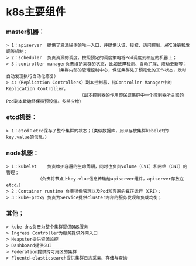 # k8s主要组件
### master机器：
	> 1：apiserver  提供了资源操作的唯一入口，并提供认证、授权、访问控制、API注册和发现等机制； 
	> 2：scheduler  负责资源的调度，按照预定的调度策略将Pod调度到相应的机器上；  
	> 3：controller manager负责维护集群的状态，比如故障检测、自动扩展、滚动更新等；  
	                   （集群内部的管理控制中心，保证集群处于预定化的工作状态，及时自动发现执行自动化修复）  
	> 4:（Replication Controllers）副本控制器，指Controller Manager中的Replication Controller。  
	                            （副本控制器的作用即保证集群中一个控制器所关联的Pod副本数始终保持预设值。多杀少增）  

### etcd机器：
	> 1：etcd：etcd保存了整个集群的状态；（类似数据库，用来存放集群kebelet的key.value的信息。）
	
### node机器：
	> 1：kubelet    负责维护容器的生命周期，同时也负责Volume（CVI）和网络（CNI）的管理；
				（负责将节点上key.vlue信息传输给apiserver组件，apiserver存放在etcd。）
	> 2：Container runtime 负责镜像管理以及Pod和容器的真正运行（CRI）；
	> 3：kube-proxy 负责为Service提供cluster内部的服务发现和负载均衡；

### 其他；	
	> kube-dns负责为整个集群提供DNS服务
	> Ingress Controller为服务提供外网入口
	> Heapster提供资源监控
	> Dashboard提供GUI
	> Federation提供跨可用区的集群
	> Fluentd-elasticsearch提供集群日志采集、存储与查询	
